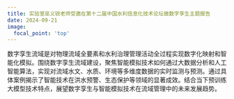 ```yaml
---
title: 实验室巫义锐老师受邀在第十二届中国水利信息化技术论坛做数字孪生主题报告
date: 2024-09-21
image:
  focal_point: 'top'
---
```

数字孪生流域是对物理流域全要素和水利治理管理活动全过程实现数字化映射和智能化模拟。围绕数字孪生流域建设，聚焦智能模拟技术如何通过大数据分析和人工智能算法，实现对流域水文、水质、环境等多维度数据的实时监测与预测。通过具体案例揭示了智能技术在洪水预警、生态保护等领域的显著成效。结合当下预训练大模型技术特点，展望数字孪生与智能模拟技术在流域管理中的未来发展趋势。
<!--more-->